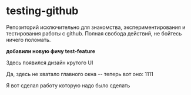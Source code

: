 # testing-github
Репозиторий исключительно для знакомства, экспериментирования и тестирования работы с github. Полная свобода действий, не бойтесь ничего поломать.

**добавили новую фичу test-feature**

Здесь появился дизайн крутого UI

Да, здесь не хватало главного окна -- теперь вот оно: 1111

Я вот сделал работу которую надо было сделать
